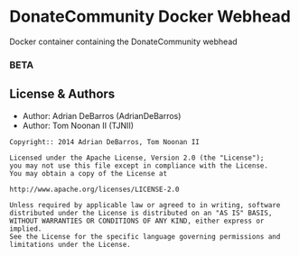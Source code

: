 DonateCommunity Docker Webhead
==============================

Docker container containing the DonateCommunity webhead

### BETA

License & Authors
-----------------
- Author: Adrian DeBarros (AdrianDeBarros)
- Author: Tom Noonan II (TJNII)

```
Copyright:: 2014 Adrian DeBarros, Tom Noonan II

Licensed under the Apache License, Version 2.0 (the "License");
you may not use this file except in compliance with the License.
You may obtain a copy of the License at

http://www.apache.org/licenses/LICENSE-2.0

Unless required by applicable law or agreed to in writing, software
distributed under the License is distributed on an "AS IS" BASIS,
WITHOUT WARRANTIES OR CONDITIONS OF ANY KIND, either express or implied.
See the License for the specific language governing permissions and
limitations under the License.
```

